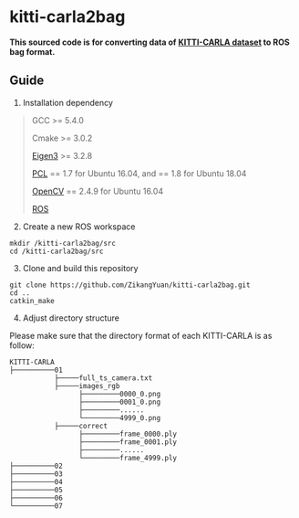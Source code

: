 # kitti-carla2bag

**This sourced code is for converting data of [KITTI-CARLA dataset](https://npm3d.fr/kitti-carla) to ROS bag format.**

## Guide

1. Installation dependency

> GCC >= 5.4.0
>
> Cmake >= 3.0.2
> 
> [Eigen3](http://eigen.tuxfamily.org/index.php?title=Main_Page) >= 3.2.8
>
> [PCL](https://pointclouds.org/downloads/) == 1.7 for Ubuntu 16.04, and == 1.8 for Ubuntu 18.04
>
> [OpenCV](https://opencv.org/releases/) == 2.4.9 for Ubuntu 16.04
>
> [ROS](http://wiki.ros.org/ROS/Installation)

2. Create a new ROS workspace

```
mkdir /kitti-carla2bag/src
cd /kitti-carla2bag/src
```

3. Clone and build this repository

```
git clone https://github.com/ZikangYuan/kitti-carla2bag.git
cd ..
catkin_make
```

4. Adjust directory structure

Please make sure that the directory format of each KITTI-CARLA is as follow:

```
KITTI-CARLA  
├──────────01
           ├─────full_ts_camera.txt
           ├─────images_rgb
                 ├─────────0000_0.png
                 ├─────────0001_0.png
                 ├─────────......
                 └─────────4999_0.png
           ├─────correct
                 ├─────────frame_0000.ply
                 ├─────────frame_0001.ply
                 ├─────────......
                 └─────────frame_4999.ply
├──────────02
├──────────03
├──────────04
├──────────05
├──────────06
└──────────07
```

